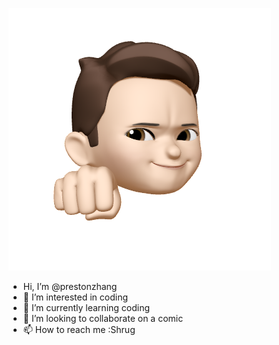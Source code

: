 ![preston](preston-the-guy2.png)
-  Hi, I’m @prestonzhang
- 👀 I’m interested in coding
- 🌱 I’m currently learning coding
- 💞️ I’m looking to collaborate on a comic
- 📫 How to reach me :Shrug

<!---
prestonzhang/prestonzhang is a ✨ special ✨ repository because its `README.md` (this file) appears on your GitHub profile.
You can click the Preview link to take a look at your changes.
--->
